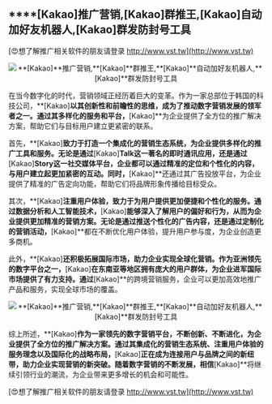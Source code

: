 ## ****[Kakao]**推广营销,**[Kakao]**群推王,**[Kakao]**自动加好友机器人,**[Kakao]**群发防封号工具**

[😍想了解推广相关软件的朋友请登录 http://www.vst.tw](http://www.vst.tw)

 <center><img src="https://vst.tw/MP4/tuiguang/png/5.png" alt="**[Kakao]**推广营销,**[Kakao]**群推王,**[Kakao]**自动加好友机器人,**[Kakao]**群发防封号工具"></center>

在当今数字化的时代，营销领域正经历着巨大的变革。作为一家总部位于韩国的科技公司，**[Kakao]**以其创新性和前瞻性的思维，成为了推动数字营销发展的领军者之一。通过其多样化的服务和平台，**[Kakao]**为企业提供了全方位的推广解决方案，帮助它们与目标用户建立更紧密的联系。

首先，**[Kakao]**致力于打造一个集成化的营销生态系统，为企业提供多样化的推广工具和服务。无论是通过**[Kakao]**Talk这一著名的即时通讯应用，还是通过**[Kakao]**Story这一社交媒体平台，企业都可以通过精准的定位和个性化的内容，与用户建立起更加紧密的互动。同时，**[Kakao]**还通过其广告投放平台，为企业提供了精准的广告定向功能，帮助它们将品牌形象传播给目标受众。

其次，**[Kakao]**注重用户体验，致力于为用户提供更加便捷和个性化的服务。通过数据分析和人工智能技术，**[Kakao]**能够深入了解用户的偏好和行为，从而为企业提供更加精准的营销方案。无论是通过推送个性化的广告内容，还是通过定制化的营销活动，**[Kakao]**都在不断优化用户体验，提升用户参与度，为企业创造更多商机。

此外，**[Kakao]**还积极拓展国际市场，助力企业实现全球化营销。作为亚洲领先的数字平台之一，**[Kakao]**在东南亚等地区拥有庞大的用户群体，为企业进军国际市场提供了有力支持。通过**[Kakao]**的跨境营销服务，企业可以更加高效地推广产品和服务，实现全球市场的覆盖。

 <center><img src="https://vst.tw/MP4/tuiguang/png/7.png" alt="**[Kakao]**推广营销,**[Kakao]**群推王,**[Kakao]**自动加好友机器人,**[Kakao]**群发防封号工具"></center>

综上所述，**[Kakao]**作为一家领先的数字营销平台，不断创新、不断进化，为企业提供了全方位的推广解决方案。通过其集成化的营销生态系统、注重用户体验的服务理念以及国际化的战略布局，**[Kakao]**正在成为连接用户与品牌之间的新纽带，助力企业实现营销的新突破。随着数字营销的不断发展，相信**[Kakao]**将继续引领行业的潮流，为企业带来更多增长的机会和可能性。

[😍想了解推广相关软件的朋友请登录 http://www.vst.tw](http://www.vst.tw)



